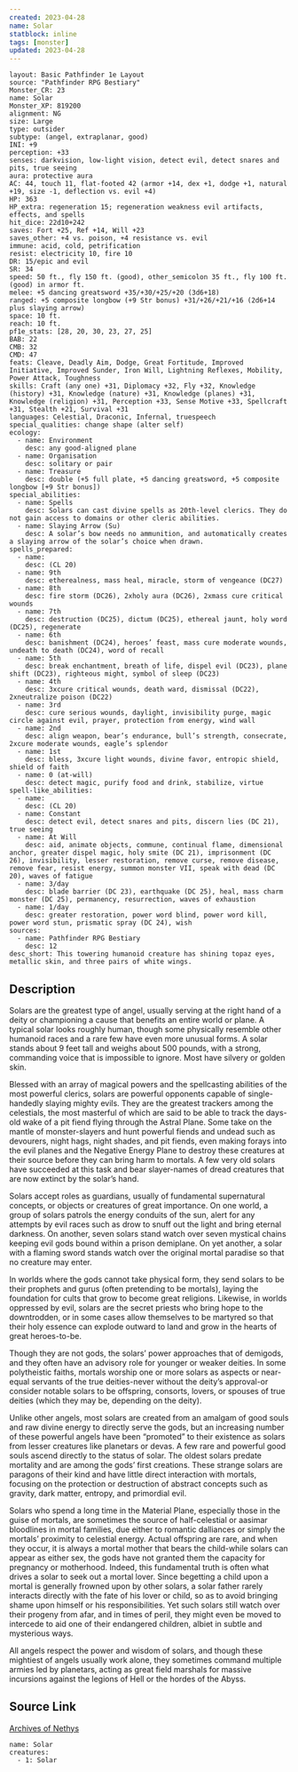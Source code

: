 ```yaml
---
created: 2023-04-28
name: Solar
statblock: inline
tags: [monster]
updated: 2023-04-28
---
```

```statblock
layout: Basic Pathfinder 1e Layout
source: "Pathfinder RPG Bestiary"
Monster_CR: 23
name: Solar
Monster_XP: 819200
alignment: NG
size: Large
type: outsider
subtype: (angel, extraplanar, good)
INI: +9
perception: +33
senses: darkvision, low-light vision, detect evil, detect snares and pits, true seeing
aura: protective aura
AC: 44, touch 11, flat-footed 42 (armor +14, dex +1, dodge +1, natural +19, size -1, deflection vs. evil +4)
HP: 363
HP_extra: regeneration 15; regeneration weakness evil artifacts, effects, and spells
hit_dice: 22d10+242
saves: Fort +25, Ref +14, Will +23
saves_other: +4 vs. poison, +4 resistance vs. evil
immune: acid, cold, petrification
resist: electricity 10, fire 10
DR: 15/epic and evil
SR: 34
speed: 50 ft., fly 150 ft. (good), other_semicolon 35 ft., fly 100 ft. (good) in armor ft.
melee: +5 dancing greatsword +35/+30/+25/+20 (3d6+18)
ranged: +5 composite longbow (+9 Str bonus) +31/+26/+21/+16 (2d6+14 plus slaying arrow)
space: 10 ft.
reach: 10 ft.
pf1e_stats: [28, 20, 30, 23, 27, 25]
BAB: 22
CMB: 32
CMD: 47
feats: Cleave, Deadly Aim, Dodge, Great Fortitude, Improved Initiative, Improved Sunder, Iron Will, Lightning Reflexes, Mobility, Power Attack, Toughness
skills: Craft (any one) +31, Diplomacy +32, Fly +32, Knowledge (history) +31, Knowledge (nature) +31, Knowledge (planes) +31, Knowledge (religion) +31, Perception +33, Sense Motive +33, Spellcraft +31, Stealth +21, Survival +31
languages: Celestial, Draconic, Infernal, truespeech
special_qualities: change shape (alter self)
ecology:
  - name: Environment
    desc: any good-aligned plane
  - name: Organisation
    desc: solitary or pair
  - name: Treasure
    desc: double (+5 full plate, +5 dancing greatsword, +5 composite longbow [+9 Str bonus])
special_abilities:
  - name: Spells
    desc: Solars can cast divine spells as 20th-level clerics. They do not gain access to domains or other cleric abilities.
  - name: Slaying Arrow (Su)
    desc: A solar’s bow needs no ammunition, and automatically creates a slaying arrow of the solar’s choice when drawn.
spells_prepared:
  - name:
    desc: (CL 20)
  - name: 9th
    desc: etherealness, mass heal, miracle, storm of vengeance (DC27)
  - name: 8th
    desc: fire storm (DC26), 2xholy aura (DC26), 2xmass cure critical wounds
  - name: 7th
    desc: destruction (DC25), dictum (DC25), ethereal jaunt, holy word (DC25), regenerate
  - name: 6th
    desc: banishment (DC24), heroes’ feast, mass cure moderate wounds, undeath to death (DC24), word of recall
  - name: 5th
    desc: break enchantment, breath of life, dispel evil (DC23), plane shift (DC23), righteous might, symbol of sleep (DC23)
  - name: 4th
    desc: 3xcure critical wounds, death ward, dismissal (DC22), 2xneutralize poison (DC22)
  - name: 3rd
    desc: cure serious wounds, daylight, invisibility purge, magic circle against evil, prayer, protection from energy, wind wall
  - name: 2nd
    desc: align weapon, bear’s endurance, bull’s strength, consecrate, 2xcure moderate wounds, eagle’s splendor
  - name: 1st
    desc: bless, 3xcure light wounds, divine favor, entropic shield, shield of faith
  - name: 0 (at-will)
    desc: detect magic, purify food and drink, stabilize, virtue
spell-like_abilities:
  - name:
    desc: (CL 20)
  - name: Constant
    desc: detect evil, detect snares and pits, discern lies (DC 21), true seeing
  - name: At Will
    desc: aid, animate objects, commune, continual flame, dimensional anchor, greater dispel magic, holy smite (DC 21), imprisonment (DC 26), invisibility, lesser restoration, remove curse, remove disease, remove fear, resist energy, summon monster VII, speak with dead (DC 20), waves of fatigue
  - name: 3/day
    desc: blade barrier (DC 23), earthquake (DC 25), heal, mass charm monster (DC 25), permanency, resurrection, waves of exhaustion
  - name: 1/day
    desc: greater restoration, power word blind, power word kill, power word stun, prismatic spray (DC 24), wish
sources:
  - name: Pathfinder RPG Bestiary
    desc: 12
desc_short: This towering humanoid creature has shining topaz eyes, metallic skin, and three pairs of white wings.
```
## Description
Solars are the greatest type of angel, usually serving at the right hand of a deity or championing a cause that benefits an entire world or plane. A typical solar looks roughly human, though some physically resemble other humanoid races and a rare few have even more unusual forms. A solar stands about 9 feet tall and weighs about 500 pounds, with a strong, commanding voice that is impossible to ignore. Most have silvery or golden skin.

Blessed with an array of magical powers and the spellcasting abilities of the most powerful clerics, solars are powerful opponents capable of single-handedly slaying mighty evils. They are the greatest trackers among the celestials, the most masterful of which are said to be able to track the days-old wake of a pit fiend flying through the Astral Plane. Some take on the mantle of monster-slayers and hunt powerful fiends and undead such as devourers, night hags, night shades, and pit fiends, even making forays into the evil planes and the Negative Energy Plane to destroy these creatures at their source before they can bring harm to mortals. A few very old solars have succeeded at this task and bear slayer-names of dread creatures that are now extinct by the solar’s hand.

Solars accept roles as guardians, usually of fundamental supernatural concepts, or objects or creatures of great importance. On one world, a group of solars patrols the energy conduits of the sun, alert for any attempts by evil races such as drow to snuff out the light and bring eternal darkness. On another, seven solars stand watch over seven mystical chains keeping evil gods bound within a prison demiplane. On yet another, a solar with a flaming sword stands watch over the original mortal paradise so that no creature may enter.

In worlds where the gods cannot take physical form, they send solars to be their prophets and gurus (often pretending to be mortals), laying the foundation for cults that grow to become great religions. Likewise, in worlds oppressed by evil, solars are the secret priests who bring hope to the downtrodden, or in some cases allow themselves to be martyred so that their holy essence can explode outward to land and grow in the hearts of great heroes-to-be.

Though they are not gods, the solars’ power approaches that of demigods, and they often have an advisory role for younger or weaker deities. In some polytheistic faiths, mortals worship one or more solars as aspects or near-equal servants of the true deities-never without the deity’s approval-or consider notable solars to be offspring, consorts, lovers, or spouses of true deities (which they may be, depending on the deity).

Unlike other angels, most solars are created from an amalgam of good souls and raw divine energy to directly serve the gods, but an increasing number of these powerful angels have been “promoted” to their existence as solars from lesser creatures like planetars or devas. A few rare and powerful good souls ascend directly to the status of solar. The oldest solars predate mortality and are among the gods’ first creations. These strange solars are paragons of their kind and have little direct interaction with mortals, focusing on the protection or destruction of abstract concepts such as gravity, dark matter, entropy, and primordial evil.

Solars who spend a long time in the Material Plane, especially those in the guise of mortals, are sometimes the source of half-celestial or aasimar bloodlines in mortal families, due either to romantic dalliances or simply the mortals’ proximity to celestial energy. Actual offspring are rare, and when they occur, it is always a mortal mother that bears the child-while solars can appear as either sex, the gods have not granted them the capacity for pregnancy or motherhood. Indeed, this fundamental truth is often what drives a solar to seek out a mortal lover. Since begetting a child upon a mortal is generally frowned upon by other solars, a solar father rarely interacts directly with the fate of his lover or child, so as to avoid bringing shame upon himself or his responsibilities. Yet such solars still watch over their progeny from afar, and in times of peril, they might even be moved to intercede to aid one of their endangered children, albiet in subtle and mysterious ways.

All angels respect the power and wisdom of solars, and though these mightiest of angels usually work alone, they sometimes command multiple armies led by planetars, acting as great field marshals for massive incursions against the legions of Hell or the hordes of the Abyss.
## Source Link
[Archives of Nethys](https://aonprd.com/MonsterDisplay.aspx?ItemName=Solar)
```encounter-table
name: Solar
creatures:
  - 1: Solar
```
